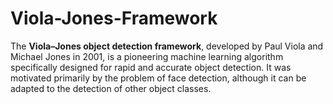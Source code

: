 # Viola-Jones-Framework
The <b>Viola–Jones object detection framework</b>, developed by Paul Viola and Michael Jones in 2001, is a pioneering machine learning algorithm specifically designed for rapid and accurate object detection. It was motivated primarily by the problem of face detection, although it can be adapted to the detection of other object classes.

